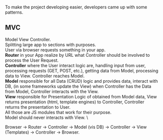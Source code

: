 To make the project developing easier, developers came up with some patterns.

## MVC
Model View Controller. \
Splitting large app to sections with purposes. \
User via browser requests something in your app. \
**Router** in your App realize by URL what Controller should be involved to process the User Request. \
**Controller** where the User interact logic are, handling input from user, processing requests (GET, POST, etc.),
getting data from Model, processing data to View. Controller reaches Model. \
**Model** responsible for all Data (CRUD) logic and provides data, interact with DB, (in some frameworks update the View)
when Controller has the Data from Model, Controller interacts with the View. \
**View** responsible for Presentation Logic of obtained from Model data, View returns presentation (html, template engines)
to Controller, Controller returns the presentation to User. \
All those are JS modules that work for their purpose. \
Model should never interacts with View. \

Browser -> Router -> Controller -> Model (vis DB) -> Controller -> View (Templates) -> Controller -> Browser.    